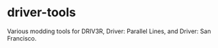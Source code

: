 driver-tools
============

Various modding tools for DRIV3R, Driver: Parallel Lines, and Driver: San Francisco.
